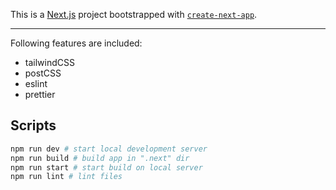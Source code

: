 This is a [Next.js](https://nextjs.org/) project bootstrapped with [`create-next-app`](https://github.com/vercel/next.js/tree/canary/packages/create-next-app).

---

Following features are included:
- tailwindCSS
- postCSS
- eslint
- prettier

## Scripts
```bash
npm run dev # start local development server
npm run build # build app in ".next" dir
npm run start # start build on local server
npm run lint # lint files
```

